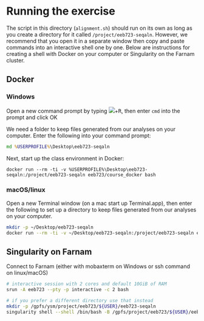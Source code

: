 
# Running the exercise

The script in this directory (`alignment.sh`) should run on its own as long as you create a directory for it called `/project/eeb723-seqaln`. However, we recommend that you open it in a separate window then copy and paste commands into an interactive shell one by one. Below are instructions for creating a shell with Docker on your computer or Singularity on the Farnam cluster.

## Docker

### Windows

Open a new command prompt by typing <kbd><img src=http://i.stack.imgur.com/B8Zit.png></kbd>+<kbd>R</kbd>, then enter `cmd` into the prompt and click OK


We need a folder to keep files generated from our analyses on your computer. Enter the following into your command prompt:

``` cmd
md %USERPROFILE%\Desktop\eeb723-seqaln
```

Next, start up the class environment in Docker:

```
docker run --rm -ti -v %USERPROFILE%\Desktop\eeb723-seqaln:/project/eeb723-seqaln eeb723/course_docker bash
```


### macOS/linux

Open a new Terminal window (on a mac start up Terminal.app), then enter the following to set up a directory to keep files generated from our analyses on your computer.

``` bash
mkdir -p ~/Desktop/eeb723-seqaln
docker run --rm -ti -v ~/Desktop/eeb723-seqaln:/project/eeb723-seqaln eeb723/course_docker bash
```


## Singularity on Farnam

Connect to Farnam (either with mobaxterm on Windows or ssh command on linux/macOS)

``` bash
# interactive session with 2 cores and default 10GiB of RAM
srun -A eeb723 --pty -p interactive -c 2 bash

# if you prefer a different directory use that instead
mkdir -p /gpfs/ysm/project/eeb723/${USER}/eeb723-seqaln
singularity shell --shell /bin/bash -B /gpfs/project/eeb723/${USER}/eeb723-seqaln:/project/eeb723-seqaln docker://eeb723/course_docker
```
 
